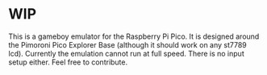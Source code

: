 # WIP
This is a gameboy emulator for the Raspberry Pi Pico. It is designed around the Pimoroni Pico Explorer Base (although it should work on any st7789 lcd).
Currently the emulation cannot run at full speed. There is no input setup either. Feel free to contribute.

